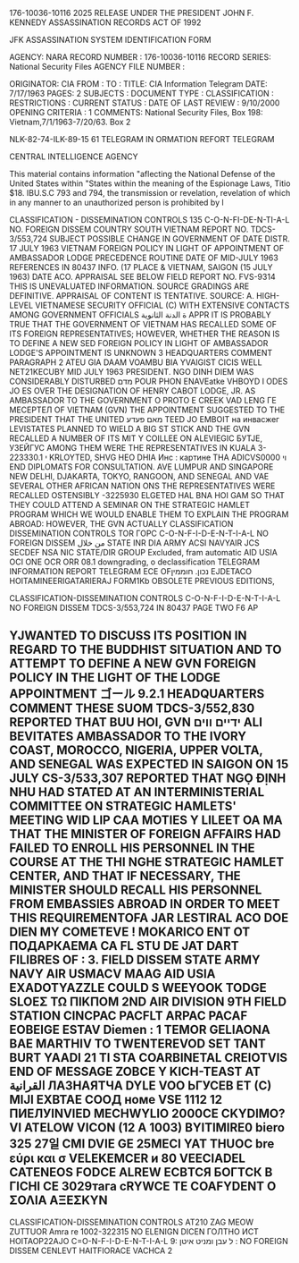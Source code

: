 176-10036-10116 2025 RELEASE UNDER THE PRESIDENT JOHN F. KENNEDY ASSASSINATION RECORDS ACT OF 1992

JFK ASSASSINATION SYSTEM
IDENTIFICATION FORM

AGENCY: NARA
RECORD NUMBER : 176-10036-10116
RECORD SERIES: National Security Files
AGENCY FILE NUMBER :

ORIGINATOR: CIA
FROM :
TO :
TITLE: CIA Information Telegram
DATE: 7/17/1963
PAGES: 2
SUBJECTS :
DOCUMENT TYPE :
CLASSIFICATION :
RESTRICTIONS :
CURRENT STATUS :
DATE OF LAST REVIEW : 9/10/2000
OPENING CRITERIA :
1
COMMENTS: National Security Files, Box 198: Vietnam,7/1/1963-7/20/63. Box 2

NLK-82-74-ILK-89-15 61
TELEGRAM IN ORMATION REFORT TELEGRAM

CENTRAL INTELLIGENCE AGENCY

This material contains information "aflecting the National Defense of the United States within "States within the meaning of the Espionage Laws, Titio $18. IBU.S.C
793 and 794, the transmission or revelation, revelation of which in any manner to an unauthorized person is prohibited by l

CLASSIFICATION - DISSEMINATION CONTROLS
135
C-O-N-FI-DE-N-TI-A-L NO. FOREIGN DISSEM
COUNTRY SOUTH VIETNAM REPORT NO. TDCS-3/553,724
SUBJECT POSSIBLE CHANGE IN GOVERNMENT OF DATE DISTR. 17 JULY 1963
VIETNAM FOREIGN POLICY IN LIGHT OF
APPOINTMENT OF AMBASSADOR LODGE
PRECEDENCE ROUTINE
DATE OF MID-JULY 1963 REFERENCES IN 80437
INFO. (17
PLACE & VIETNAM, SAIGON (15 JULY 1963)
DATE ACO.
APPRAISAL SEE BELOW FIELD REPORT NO. FVS-9314
THIS IS UNEVALUATED INFORMATION. SOURCE GRADINGS ARE DEFINITIVE. APPRAISAL OF CONTENT IS TENTATIVE.
SOURCE: A. HIGH-LEVEL VIETNAMESE SECURITY OFFICIAL (C) WITH EXTENSIVE CONTACTS AMONG
GOVERNMENT OFFICIALS
ة الدنة الثانوية
APPR IT IS PROBABLY TRUE THAT THE GOVERNMENT OF VIETNAM HAS RECALLED SOME OF ITS
FOREIGN REPRESENTATIVES; HOWEVER, WHETHER THE REASON IS TO DEFINE A NEW
SED FOREIGN POLICY IN LIGHT OF AMBASSADOR LODGE'S APPOINTMENT IS UNKNOWN
3
HEADQUARTERS COMMENT PARAGRAPH 2
ATEU GIA DAAM VOAMBU BIA YVAIGIST
CICIS
WELL NET21KECUBY MID JULY 1963 PRESIDENT. NGO DINH DIEM WAS CONSIDERABLY DISTURBED
מדם POUR PHON ENAVEatke VHBOYD I ODES JO
ES OVER THE DESIGNATION OF HENRY CABOT LODGE, JR. AS AMBASSADOR TO THE GOVERNMENT
O PROTO E CREEK VAD LENG ГЕ МЕСЕРТЕЛ
OF VIETNAM (GVN) THE APPOINTMENT SUGGESTED TO THE PRESIDENT THAT THE UNITED
מאם פעדע TEED JO EMBOIT на инвасжег
LEVISTATES PLANNED TO WIELD A BIG ST STICK AND THE GVN RECALLED A NUMBER OF ITS
MIT
Y COILLEE ON ALEVIEGIC БУТЈЕ, УЗЕЙГУС
AMONG THEM WERE THE REPRESENTATIVES IN KUALA
3-223330.1 י KRLOYTED, SHVG HEO DHIA Инс
:
картине THA ADICVS0000
וי
END DIPLOMATS FOR CONSULTATION.
AVE LUMPUR AND SINGAPORE NEW DELHI, DJAKARTA, TOKYO, RANGOON, AND SENEGAL AND
VAE SEVERAL OTHER AFRICAN NATION ONS THE REPRESENTATIVES WERE RECALLED OSTENSIBLY
-3225930 ELGETED HAL BNA HOI GAM
SO THAT THEY COULD ATTEND A SEMINAR ON THE STRATEGIC HAMLET PROGRAM WHICH
WE WOULD ENABLE THEM TO EXPLAIN THE PROGRAM ABROAD: HOWEVER, THE GVN ACTUALLY
CLASSIFICATION DISSEMINATION CONTROLS TOR ГОРС
C-O-N-F-I-D-E-N-T-I-A-L NO FOREIGN DISSEM
من خلال
STATE INR DIA ARMY ACSI NAVYAIR JCS SECDEF NSA NIC
STATE/DIR
GROUP
Excluded, fram automatic
AID USIA OCI ONE OCR
ORR
08.1
downgrading, o
declassification
TELEGRAM INFORMATION REPORT TELEGRAM
ECE OFנכון. חוממין
EJDETACO HOITAMINEERIGATARIERAJ
FORM1Kb OBSOLETE PREVIOUS EDITIONS,

CLASSIFICATION-DISSEMINATION CONTROLS
C-O-N-F-I-D-E-N-T-I-A-L NO FOREIGN DISSEM TDCS-3/553,724 IN 80437
PAGE TWO
F6
AP

YJWANTED TO DISCUSS ITS POSITION IN REGARD TO THE BUDDHIST SITUATION AND TO
ATTEMPT TO DEFINE A NEW GVN FOREIGN POLICY IN THE LIGHT OF THE LODGE
ΑΡΡΟΙΝΤΜΕNT
ゴール
9.2.1 HEADQUARTERS COMMENT THESE SUOM
TDCS-3/552,830 REPORTED THAT BUU HOI, GVN
ידיים ווים
ALI BEVITATES
AMBASSADOR TO THE IVORY COAST, MOROCCO, NIGERIA, UPPER VOLTA, AND SENEGAL
WAS EXPECTED IN SAIGON ON 15 JULY CS-3/533,307 REPORTED THAT NGỌ ĐỊNH NHU
HAD STATED AT AN INTERMINISTERIAL COMMITTEE ON STRATEGIC HAMLETS' MEETING
WID LIP CAA MOTIES Y LILEET OA MA
THAT THE MINISTER OF FOREIGN AFFAIRS HAD FAILED TO ENROLL HIS PERSONNEL IN
THE COURSE AT THE THI NGHE STRATEGIC HAMLET CENTER, AND THAT IF NECESSARY,
THE MINISTER SHOULD RECALL HIS PERSONNEL FROM EMBASSIES ABROAD IN ORDER TO
MEET THIS REQUIREMENTOFA JAR LESTIRAL ACO DOE DIEN MY COMETEVE
!
MOKARICO ENТ ОТ ПОДАРКАЕМА CA FL STU
DE JAT DART FILIBRES OF
:
3. FIELD DISSEM STATE ARMY NAVY AIR USMACV MAAG AID USIA
EXADOTYAZZLE COULD S
WEEYOOK TODGE SLOΕΣ ΤΩ ΠΙΚΠΟΜ
2ND AIR DIVISION 9TH FIELD STATION CINCPAC PACFLT ARPAC PACAF
EOBEIGE ESTAV
Diemen
:
1
TEMOR GELIAONA BAE MARTHIV TO TWENTEREVOD SET TANT BURT YAADI 21 TI STA
COARBINETAL CREIOTVIS END OF MESSAGE
ZOBCE Y KICH-TEAST AT القرانية
ЛАЗНАЯТЧА
DYLE VOO
ЬГУСЕВ
ET (C) MIJI EXВТАЕ СООД номе
VSE
1112 12 ПИЕЛУINVIED MECHWYLIO 2000CE CKYDIMO? VI
ATELOW VICON (12 A 1003)
BYITIMIRE0
biero 325
27일
CMI
DVIE GE
25MECI
YAT
THUOC
bre
εύρι και σ
VELEKEMCER
и 80
VEECIADEL CATENEOS FODCE
ALREW ECBТСЯ БОГТСК В ГІСНІ СЕ
3029тага сRYWCE TE COAFYDENT O
ΣΟΛΙΑ ΑΞΕΣΚΥΝ
-----
CLASSIFICATION-DISSEMINATION CONTROLS
AT210 ZAG
MEOW
ZUTTUOR
Amra re
1002-322315
NO ELENIGN DICEN
ГОЛТНО ИСТ HOITAOP22AJO
C=O-N-F-I-D-E-N-T-I-A-L 9: ל עבן ומניט איטן : NO FOREIGN DISSEM
CENLEVT HAITFIORACE VACHCA
2
